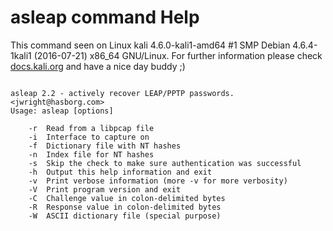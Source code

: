 # asleap command Help
 
 This command seen on Linux kali 4.6.0-kali1-amd64 #1 SMP Debian 4.6.4-1kali1 (2016-07-21) x86_64 GNU/Linux. For further information please check [docs.kali.org](docs.kali.org) and have a nice day buddy ;) 

~~~

asleap 2.2 - actively recover LEAP/PPTP passwords. <jwright@hasborg.com>
Usage: asleap [options]

	-r 	Read from a libpcap file
	-i 	Interface to capture on
	-f 	Dictionary file with NT hashes
	-n 	Index file for NT hashes
	-s 	Skip the check to make sure authentication was successful
	-h 	Output this help information and exit
	-v 	Print verbose information (more -v for more verbosity)
	-V 	Print program version and exit
	-C 	Challenge value in colon-delimited bytes
	-R 	Response value in colon-delimited bytes
	-W 	ASCII dictionary file (special purpose)


~~~

